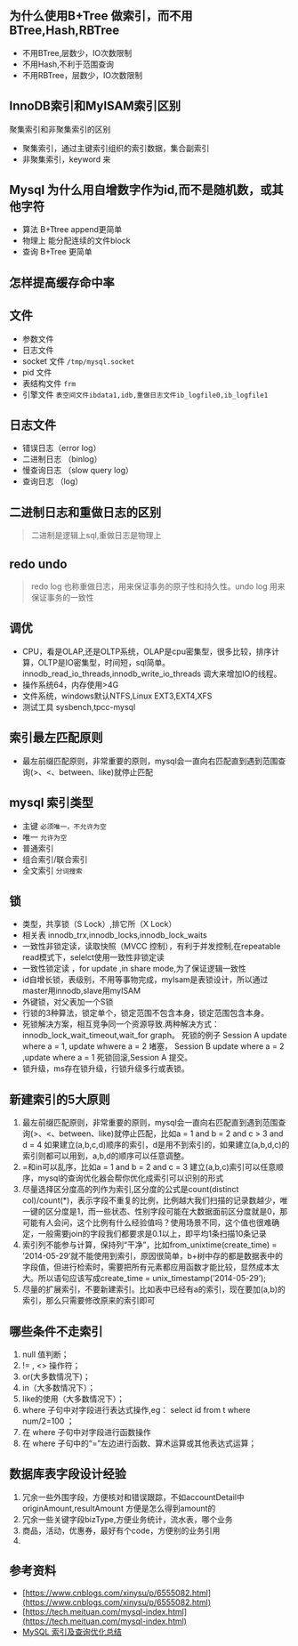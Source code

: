 ## 为什么使用B+Tree 做索引，而不用BTree,Hash,RBTree
* 不用BTree,层数少，IO次数限制
* 不用Hash,不利于范围查询
* 不用RBTree，层数少，IO次数限制

## InnoDB索引和MyISAM索引区别
聚集索引和非聚集索引的区别
* 聚集索引，通过主键索引组织的索引数据，集合副索引
* 非聚集索引，keyword 来

## Mysql 为什么用自增数字作为id,而不是随机数，或其他字符
* 算法 B+Ttree append更简单
* 物理上 能分配连续的文件block
* 查询 B+Tree 更简单

## 怎样提高缓存命中率

## 文件
* 参数文件
* 日志文件
* socket 文件 `/tmp/mysql.socket`
* pid 文件
* 表结构文件  `frm`
* 引擎文件 `表空间文件ibdata1,idb,重做日志文件ib_logfile0,ib_logfile1`

## 日志文件
* 错误日志（error log）
* 二进制日志 （binlog）
* 慢查询日志 （slow query log）
* 查询日志 （log）

## 二进制日志和重做日志的区别
> 二进制是逻辑上sql,重做日志是物理上



## redo undo
> redo log 也称重做日志，用来保证事务的原子性和持久性。undo log 用来保证事务的一致性

## 调优
* CPU，看是OLAP,还是OLTP系统，OLAP是cpu密集型，很多比较，排序计算，OLTP是IO密集型，时间短，sql简单。innodb_read_io_threads,innodb_write_io_threads 调大来增加IO的线程。
* 操作系统64，内存使用>4G
* 文件系统，windows默认NTFS,Linux EXT3,EXT4,XFS
* 测试工具 sysbench,tpcc-mysql

## 索引最左匹配原则
* 最左前缀匹配原则，非常重要的原则，mysql会一直向右匹配直到遇到范围查询(>、<、between、like)就停止匹配

## mysql 索引类型
* 主键 `必须唯一，不允许为空`
* 唯一 `允许为空`
* 普通索引
* 组合索引/联合索引
* 全文索引 `分词搜索`

## 锁
* 类型，共享锁（S Lock）,排它所（X Lock）
* 相关表 innodb_trx,innodb_locks,innodb_lock_waits
* 一致性非锁定读，读取快照（MVCC 控制），有利于并发控制,在repeatable read模式下，selelct使用一致性非锁定读
* 一致性锁定读 ，for update ,in share mode,为了保证逻辑一致性
* id自增长锁，表级别，不用等事物完成，myIsam是表锁设计，所以通过master用innodb,slave用myISAM
* 外键锁，对父表加一个S锁
* 行锁的3种算法，锁定单个，锁定范围不包含本身，锁定范围包含本身。
* 死锁解决方案，相互竞争同一个资源导致.两种解决方式：innodb_lock_wait_timeout,wait_for graph。
死锁的例子 Session A update where a = 1, update whwere a = 2 堵塞， Session B update where a = 2 ,update where a = 1 死锁回滚,Session A 提交。
* 锁升级，ms存在锁升级，行锁升级多行或表锁。

## 新建索引的5大原则
1. 最左前缀匹配原则，非常重要的原则，mysql会一直向右匹配直到遇到范围查询(>、<、between、like)就停止匹配，比如a = 1 and b = 2 and c > 3 and d = 4 如果建立(a,b,c,d)顺序的索引，d是用不到索引的，如果建立(a,b,d,c)的索引则都可以用到，a,b,d的顺序可以任意调整。
2. =和in可以乱序，比如a = 1 and b = 2 and c = 3 建立(a,b,c)索引可以任意顺序，mysql的查询优化器会帮你优化成索引可以识别的形式
3. 尽量选择区分度高的列作为索引,区分度的公式是count(distinct col)/count(*)，表示字段不重复的比例，比例越大我们扫描的记录数越少，唯一键的区分度是1，而一些状态、性别字段可能在大数据面前区分度就是0，那可能有人会问，这个比例有什么经验值吗？使用场景不同，这个值也很难确定，一般需要join的字段我们都要求是0.1以上，即平均1条扫描10条记录
4. 索引列不能参与计算，保持列“干净”，比如from_unixtime(create_time) = ’2014-05-29’就不能使用到索引，原因很简单，b+树中存的都是数据表中的字段值，但进行检索时，需要把所有元素都应用函数才能比较，显然成本太大。所以语句应该写成create_time = unix_timestamp(’2014-05-29’);
5. 尽量的扩展索引，不要新建索引。比如表中已经有a的索引，现在要加(a,b)的索引，那么只需要修改原来的索引即可

## 哪些条件不走索引
1. null 值判断；
2. != , <> 操作符；
3. or(大多数情况下)；
4. in（大多数情况下）；
5. like的使用（大多数情况下）；
6. where 子句中对字段进行表达式操作,eg： select id from t where num/2=100 ；
7. 在 where 子句中对字段进行函数操作
8. 在 where 子句中的“=”左边进行函数、算术运算或其他表达式运算；

## 数据库表字段设计经验
1. 冗余一些外围字段，方便核对和错误跟踪，不如accountDetail中 originAmount,resultAmount 方便是怎么得到amount的
2. 冗余一些关键字段bizType,方便业务统计，流水表，哪个业务
3. 商品，活动，优惠券，最好有个code，方便别的业务引用
4. 

## 参考资料
* [https://www.cnblogs.com/xinysu/p/6555082.html](https://www.cnblogs.com/xinysu/p/6555082.html)
* [https://tech.meituan.com/mysql-index.html](https://tech.meituan.com/mysql-index.html)
* [MySQL 索引及查询优化总结](https://cloud.tencent.com/developer/article/1004912)
